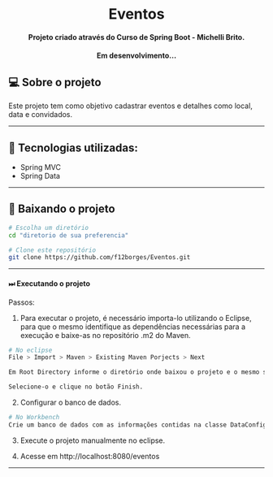 <h1 align="center">
     Eventos
</h1>

<h4 align="center">
    Projeto criado através do Curso de Spring Boot - Michelli Brito.
</h4>

<h4 align="center">
	Em desenvolvimento...
</h4>

## 💻 Sobre o projeto
Este projeto tem como objetivo cadastrar eventos e detalhes como local, data e convidados.

---


## 🧩 Tecnologias utilizadas:

* Spring MVC
* Spring Data

---

## 💽 Baixando o projeto

```bash
# Escolha um diretório
cd "diretorio de sua preferencia"

# Clone este repositório
git clone https://github.com/f12borges/Eventos.git

```

---
#### ⏭ Executando o projeto

Passos:
1. Para executar o projeto, é necessário importa-lo utilizando o Eclipse, para que o mesmo identifique as dependências necessárias para a execução e baixe-as no repositório .m2 do Maven.

```bash
# No eclipse
File > Import > Maven > Existing Maven Porjects > Next

Em Root Directory informe o diretório onde baixou o projeto e o mesmo será apresentado para importação.

Selecione-o e clique no botão Finish.
```

2. Configurar o banco de dados.

```bash
# No Workbench
Crie um banco de dados com as informações contidas na classe DataConfiguration.java.

```
3. Execute o projeto manualmente no eclipse.

4. Acesse em http://localhost:8080/eventos
---
